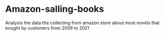# Amazon-salling-books
Analysis the data the collecting from amazon store about most novels that bought by customers from 2009 to 2021
